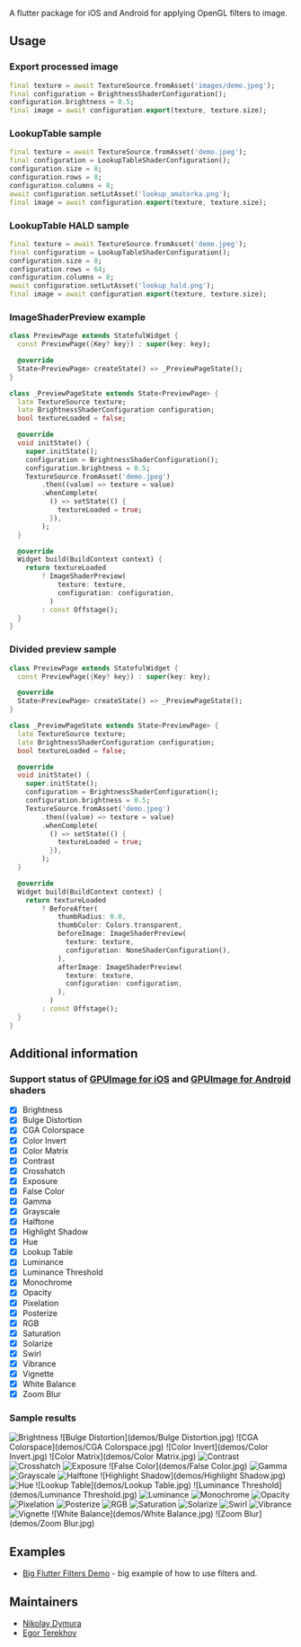 A flutter package for iOS and Android for applying OpenGL filters to image.

## Usage

### Export processed image

```dart
final texture = await TextureSource.fromAsset('images/demo.jpeg');
final configuration = BrightnessShaderConfiguration();
configuration.brightness = 0.5;
final image = await configuration.export(texture, texture.size);
```

### LookupTable sample

```dart
final texture = await TextureSource.fromAsset('demo.jpeg');
final configuration = LookupTableShaderConfiguration();
configuration.size = 8;
configuration.rows = 8;
configuration.columns = 8;
await configuration.setLutAsset('lookup_amatorka.png');
final image = await configuration.export(texture, texture.size);
```

### LookupTable HALD sample

```dart
final texture = await TextureSource.fromAsset('demo.jpeg');
final configuration = LookupTableShaderConfiguration();
configuration.size = 8;
configuration.rows = 64;
configuration.columns = 8;
await configuration.setLutAsset('lookup_hald.png');
final image = await configuration.export(texture, texture.size);
```

### ImageShaderPreview example
```dart
class PreviewPage extends StatefulWidget {
  const PreviewPage({Key? key}) : super(key: key);

  @override
  State<PreviewPage> createState() => _PreviewPageState();
}

class _PreviewPageState extends State<PreviewPage> {
  late TextureSource texture;
  late BrightnessShaderConfiguration configuration;
  bool textureLoaded = false;

  @override
  void initState() {
    super.initState();
    configuration = BrightnessShaderConfiguration();
    configuration.brightness = 0.5;
    TextureSource.fromAsset('demo.jpeg')
        .then((value) => texture = value)
        .whenComplete(
          () => setState(() {
            textureLoaded = true;
          }),
        );
  }

  @override
  Widget build(BuildContext context) {
    return textureLoaded
        ? ImageShaderPreview(
            texture: texture,
            configuration: configuration,
          )
        : const Offstage();
  }
}
```

### Divided preview sample
```dart
class PreviewPage extends StatefulWidget {
  const PreviewPage({Key? key}) : super(key: key);

  @override
  State<PreviewPage> createState() => _PreviewPageState();
}

class _PreviewPageState extends State<PreviewPage> {
  late TextureSource texture;
  late BrightnessShaderConfiguration configuration;
  bool textureLoaded = false;

  @override
  void initState() {
    super.initState();
    configuration = BrightnessShaderConfiguration();
    configuration.brightness = 0.5;
    TextureSource.fromAsset('demo.jpeg')
        .then((value) => texture = value)
        .whenComplete(
          () => setState(() {
            textureLoaded = true;
          }),
        );
  }

  @override
  Widget build(BuildContext context) {
    return textureLoaded
        ? BeforeAfter(
            thumbRadius: 0.0,
            thumbColor: Colors.transparent,
            beforeImage: ImageShaderPreview(
              texture: texture,
              configuration: NoneShaderConfiguration(),
            ),
            afterImage: ImageShaderPreview(
              texture: texture,
              configuration: configuration,
            ),
          )
        : const Offstage();
  }
}
```

## Additional information

### Support status of [GPUImage for iOS](https://github.com/BradLarson/GPUImage2) and [GPUImage for Android](https://github.com/cats-oss/android-gpuimage) shaders

-[x] Brightness
-[x] Bulge Distortion
-[x] CGA Colorspace
-[x] Color Invert
-[x] Color Matrix
-[x] Contrast
-[x] Crosshatch
-[x] Exposure
-[x] False Color
-[x] Gamma
-[x] Grayscale
-[x] Halftone
-[x] Highlight Shadow
-[x] Hue
-[x] Lookup Table
-[x] Luminance
-[x] Luminance Threshold
-[x] Monochrome
-[x] Opacity
-[x] Pixelation
-[x] Posterize
-[x] RGB
-[x] Saturation
-[x] Solarize
-[x] Swirl
-[x] Vibrance
-[x] Vignette
-[x] White Balance
-[x] Zoom Blur

### Sample results

![Brightness](demos/Brightness.jpg)
![Bulge Distortion](demos/Bulge Distortion.jpg)
![CGA Colorspace](demos/CGA Colorspace.jpg)
![Color Invert](demos/Color Invert.jpg)
![Color Matrix](demos/Color Matrix.jpg)
![Contrast](demos/Contrast.jpg)
![Crosshatch](demos/Crosshatch.jpg)
![Exposure](demos/Exposure.jpg)
![False Color](demos/False Color.jpg)
![Gamma](demos/Gamma.jpg)
![Grayscale](demos/Grayscale.jpg)
![Halftone](demos/Halftone.jpg)
![Highlight Shadow](demos/Highlight Shadow.jpg)
![Hue](demos/Hue.jpg)
![Lookup Table](demos/Lookup Table.jpg)
![Luminance Threshold](demos/Luminance Threshold.jpg)
![Luminance](demos/Luminance.jpg)
![Monochrome](demos/Monochrome.jpg)
![Opacity](demos/Opacity.jpg)
![Pixelation](demos/Pixelation.jpg)
![Posterize](demos/Posterize.jpg)
![RGB](demos/RGB.jpg)
![Saturation](demos/Saturation.jpg)
![Solarize](demos/Solarize.jpg)
![Swirl](demos/Swirl.jpg)
![Vibrance](demos/Vibrance.jpg)
![Vignette](demos/Vignette.jpg)
![White Balance](demos/White Balance.jpg)
![Zoom Blur](demos/Zoom Blur.jpg)

## Examples

- [Big Flutter Filters Demo](https://github.com/nikolaydymura/image_filters_example) - big example of how to use filters and.

## Maintainers

- [Nikolay Dymura](https://github.com/nikolaydymura)
- [Egor Terekhov](https://github.com/EgorEko)